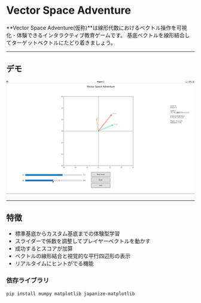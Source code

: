 # Vector Space Adventure

**Vector Space Adventure(仮称)**は線形代数におけるベクトル操作を可視化・体験できるインタラクティブ教育ゲームです。
基底ベクトルを線形結合してターゲットベクトルにたどり着きましょう。

---

## デモ
![screenshot](./assets/linalg_game.gif)

---

## 特徴
- 標準基底からカスタム基底までの体験型学習
- スライダーで係数を調整してプレイヤーベクトルを動かす
- 成功するとスコアが加算
- ベクトルの線形結合と視覚的な平行四辺形の表示
- リアルタイムにヒントがでる機能

### 依存ライブラリ
```bash
pip install numpy matplotlib japanize-matplotlib
